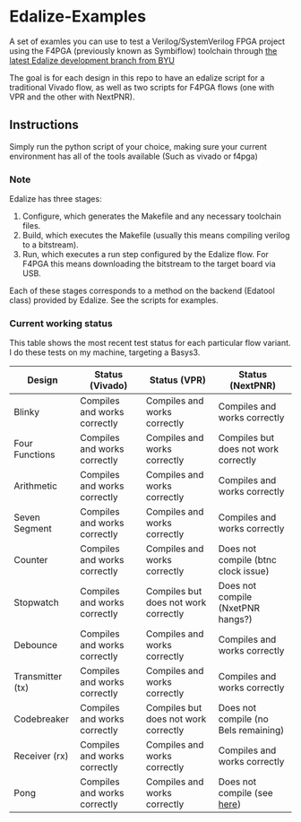 # Edalize-Examples
A set of examles you can use to test a Verilog/SystemVerilog FPGA project using the F4PGA (previously known as Symbiflow) toolchain through [the latest Edalize development branch from BYU](https://github.com/byuccl/edalize/tree/student_refactor)

The goal is for each design in this repo to have an edalize script for a traditional Vivado flow, as well as two scripts for F4PGA flows (one with VPR and the other with NextPNR).

## Instructions
Simply run the python script of your choice, making sure your current environment has all of the tools available (Such as vivado or f4pga)

### Note
Edalize has three stages: 
1. Configure, which generates the Makefile and any necessary toolchain files.
2. Build, which executes the Makefile (usually this means compiling verilog to a bitstream).
3. Run, which executes a run step configured by the Edalize flow. For F4PGA this means downloading the bitstream to the target board via USB.

Each of these stages corresponds to a method on the backend (Edatool class) provided by Edalize. See the scripts for examples.

### Current working status
This table shows the most recent test status for each particular flow variant. I do these tests on my machine, targeting a Basys3.

| Design          | Status (Vivado)                       | Status (VPR)                          | Status (NextPNR)                      |
| ------          | ---------------                       | ------------                          | ----------------                      | 
| Blinky          | Compiles and works correctly  | Compiles and works correctly          | Compiles and works correctly          |
| Four Functions  | Compiles and works correctly  | Compiles and works correctly          | Compiles but does not work correctly  |
| Arithmetic      | Compiles and works correctly  | Compiles and works correctly          | Compiles and works correctly          |
| Seven Segment   | Compiles and works correctly  | Compiles and works correctly          | Compiles and works correctly          |
| Counter         | Compiles and works correctly  | Compiles and works correctly          | Does not compile (btnc clock issue)   |
| Stopwatch       | Compiles and works correctly  | Compiles but does not work correctly  | Does not compile (NxetPNR hangs?)     |
| Debounce        | Compiles and works correctly  | Compiles and works correctly          | Compiles and works correctly          |
| Transmitter (tx)| Compiles and works correctly  | Compiles and works correctly          | Compiles and works correctly          | 
| Codebreaker     | Compiles and works correctly  | Compiles but does not work correctly  | Does not compile (no Bels remaining)  |
| Receiver (rx)   | Compiles and works correctly  | Compiles and works correctly          | Compiles and works correctly          |
| Pong            | Compiles and works correctly  | Compiles and works correctly          | Does not compile (see [here](https://github.com/gatecat/nextpnr-xilinx/issues/44)) |
